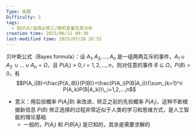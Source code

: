 ```yaml
---
Type: 拓展
Difficulty: 3
tags:
  - 知识点/选择必修三/随机变量及其分布
creation time: 2025/06/11 09:30
last-modified time: 2025/07/28 20:55
---
```

贝叶斯公式（Bayes formula）：设 $A_1,A_2,...,A_n$ 是一组两两互斥的事件，$A_1\cup A_2\,\cup...\cup A_n=\Omega$，且 $P(A_i)>0,i=1,2,...,n$，则对任意的事件 $B\subseteq \Omega$，$P(B)>0$，有 $$P(A_i|B)=\frac{P(A_iB)}{P(B)}=\frac{P(A_i)P(B|A_i)}{\sum_{k=1}^n P(A_k)P(B|A_k)}\,,i=1,2,...,n$$
- 意义：用后验概率 $P(A_i|B)$ 来改进、矫正之前的先验概率 $P(A_i)$，这种不断根据新信息 $P(B)$ 修正选择的过程非常近似于人类的学习和思维方式，是人工智能的理论基础
	- 一般的，$P(A_i)$ 和 $P(B|A_i)$ 是已知的，其余是需要求解的